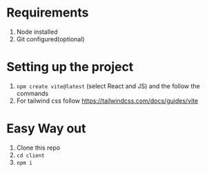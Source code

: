 # Requirements 
1. Node installed
2. Git configured(optional)

# Setting up the project
1. ```npm create vite@latest``` (select React and JS) and the follow the commands
2. For tailwind css follow https://tailwindcss.com/docs/guides/vite

# Easy Way out
1. Clone this repo
2. ```cd client```
3. ```npm i```